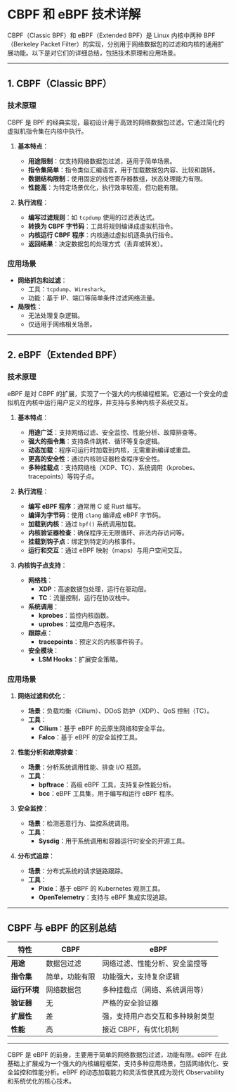 
# CBPF 和 eBPF 技术详解

CBPF（Classic BPF）和 eBPF（Extended BPF）是 Linux 内核中两种 BPF（Berkeley Packet Filter）的实现，分别用于网络数据包的过滤和内核的通用扩展功能。以下是对它们的详细总结，包括技术原理和应用场景。

---

## **1. CBPF（Classic BPF）**

### **技术原理**
CBPF 是 BPF 的经典实现，最初设计用于高效的网络数据包过滤。它通过简化的虚拟机指令集在内核中执行。

1. **基本特点**：
   - **用途限制**：仅支持网络数据包过滤，适用于简单场景。
   - **指令集简单**：指令类似汇编语言，用于加载数据包内容、比较和跳转。
   - **数据结构限制**：使用固定的线性寄存器数组，状态处理能力有限。
   - **性能高**：为特定场景优化，执行效率较高，但功能有限。

2. **执行流程**：
   - **编写过滤规则**：如 `tcpdump` 使用的过滤表达式。
   - **转换为 CBPF 字节码**：工具将规则编译成虚拟机指令。
   - **内核运行 CBPF 程序**：内核通过虚拟机逐条执行指令。
   - **返回结果**：决定数据包的处理方式（丢弃或转发）。

### **应用场景**
- **网络抓包和过滤**：
  - 工具：`tcpdump`、`Wireshark`。
  - 功能：基于 IP、端口等简单条件过滤网络流量。
- **局限性**：
  - 无法处理复杂逻辑。
  - 仅适用于网络相关场景。

---

## **2. eBPF（Extended BPF）**

### **技术原理**
eBPF 是对 CBPF 的扩展，实现了一个强大的内核编程框架。它通过一个安全的虚拟机在内核中运行用户定义的程序，并支持与多种内核子系统交互。

1. **基本特点**：
   - **用途广泛**：支持网络过滤、安全监控、性能分析、故障排查等。
   - **强大的指令集**：支持条件跳转、循环等复杂逻辑。
   - **动态加载**：程序可运行时加载到内核，无需重新编译或重启。
   - **更高的安全性**：通过内核验证器检查程序安全性。
   - **多种挂载点**：支持网络栈（XDP、TC）、系统调用（kprobes、tracepoints）等钩子点。

2. **执行流程**：
   - **编写 eBPF 程序**：通常用 C 或 Rust 编写。
   - **编译为字节码**：使用 `clang` 编译成 eBPF 字节码。
   - **加载到内核**：通过 `bpf()` 系统调用加载。
   - **内核验证器检查**：确保程序无无限循环、非法内存访问等。
   - **挂载到钩子点**：绑定到特定的内核事件。
   - **运行和交互**：通过 eBPF 映射（maps）与用户空间交互。

3. **内核钩子点支持**：
   - **网络栈**：
     - **XDP**：高速数据包处理，运行在驱动层。
     - **TC**：流量控制，运行在协议栈中。
   - **系统调用**：
     - **kprobes**：监控内核函数。
     - **uprobes**：监控用户态程序。
   - **跟踪点**：
     - **tracepoints**：预定义的内核事件钩子。
   - **安全模块**：
     - **LSM Hooks**：扩展安全策略。

### **应用场景**
1. **网络过滤和优化**：
   - **场景**：负载均衡（Cilium）、DDoS 防护（XDP）、QoS 控制（TC）。
   - **工具**：
     - **Cilium**：基于 eBPF 的云原生网络和安全平台。
     - **Falco**：基于 eBPF 的安全监控工具。

2. **性能分析和故障排查**：
   - **场景**：分析系统调用性能、排查 I/O 瓶颈。
   - **工具**：
     - **bpftrace**：高级 eBPF 工具，支持复杂性能分析。
     - **bcc**：eBPF 工具集，用于编写和运行 eBPF 程序。

3. **安全监控**：
   - **场景**：检测恶意行为、监控系统调用。
   - **工具**：
     - **Sysdig**：用于系统调用和容器运行时安全的开源工具。

4. **分布式追踪**：
   - **场景**：分布式系统的请求链路跟踪。
   - **工具**：
     - **Pixie**：基于 eBPF 的 Kubernetes 观测工具。
     - **OpenTelemetry**：支持与 eBPF 集成实现追踪。

---

## **CBPF 与 eBPF 的区别总结**

| 特性               | CBPF                         | eBPF                              |
|--------------------|------------------------------|-----------------------------------|
| **用途**           | 数据包过滤                   | 网络过滤、性能分析、安全监控等    |
| **指令集**         | 简单，功能有限               | 功能强大，支持复杂逻辑             |
| **运行环境**       | 网络数据包                   | 多种挂载点（网络、系统调用等）     |
| **验证器**         | 无                           | 严格的安全验证器                  |
| **扩展性**         | 差                           | 强，支持用户态交互和多种映射类型   |
| **性能**           | 高                           | 接近 CBPF，有优化机制              |

---

CBPF 是 eBPF 的前身，主要用于简单的网络数据包过滤，功能有限。eBPF 在此基础上扩展成为一个强大的内核编程框架，支持多种应用场景，包括网络优化、安全监控和性能分析。eBPF 的动态加载能力和灵活性使其成为现代 Observability 和系统优化的核心技术。

